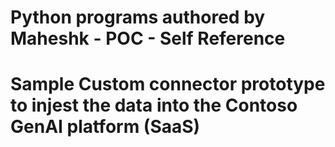 # Python programs authored by Maheshk - POC - Self Reference

# Sample Custom connector prototype to injest the data into the Contoso GenAI platform (SaaS)
